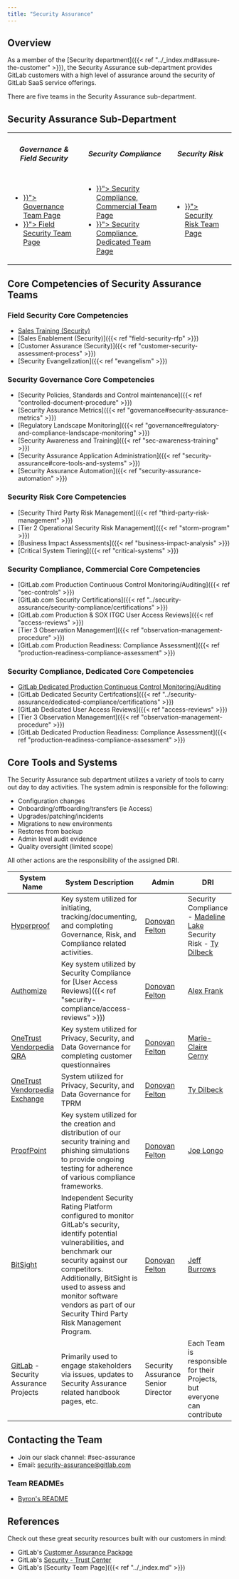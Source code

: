```yaml
---
title: "Security Assurance"
---
```


<link rel="stylesheet" type="text/css" href="/stylesheets/biztech.css" />

## Overview

As a member of the [Security department]({{< ref "../_index.md#assure-the-customer" >}}), the Security Assurance sub-department provides GitLab customers with a high level of assurance around the security of GitLab SaaS service offerings.

There are five teams in the Security Assurance sub-department.

## <i id="biz-tech-icons" class="fas fa-tasks"></i> Security Assurance Sub-Department

<table id="core-competencies">
  <tr>
    <th class="text-center">
        <i class="fas fa-hands-helping i-bt"></i>
        <h5>Governance & Field Security</h5>
    </th>
    <th class="text-center">
        <i class="fas fa-bullseye i-bt"></i>
        <h5>Security Compliance</h5>
    </th>
    <th class="text-center">
        <i class="fas fa-shield-alt i-bt"></i>
        <h5>Security Risk</h5>
    </th>
  </tr>
  <tr>
      <td>
        <ul>
            <li><a href="{{< ref "governance" >}}"> Governance Team Page </a></li>
            <li><a href="{{< ref "field-security" >}}"> Field Security Team Page </a></li>
        </ul>
      </td>
      <td>
        <ul>
            <li><a href="{{< ref "security-compliance" >}}"> Security Compliance, Commercial Team Page </a></li>
            <li><a href="{{< ref "dedicated-compliance" >}}"> Security Compliance, Dedicated Team Page </a></li>
        </ul>
      </td>
      <td>
        <ul>
            <li><a href="{{< ref "security-risk" >}}"> Security Risk Team Page </a></li>
        </ul>
      </td>
  </tr>
</table>

## <i class="fab fa-gitlab fa-fw" style="color:rgb(107,79,187); font-size:.85em" aria-hidden="true"></i> Core Competencies of Security Assurance Teams

### Field Security Core Competencies

- [Sales Training (Security)](/handbook/sales/onboarding/sqs-learning-objectives/)
- [Sales Enablement (Security)]({{< ref "field-security-rfp" >}})
- [Customer Assurance (Security)]({{< ref "customer-security-assessment-process" >}})
- [Security Evangelization]({{< ref "evangelism" >}})

### Security Governance Core Competencies

- [Security Policies, Standards and Control maintenance]({{< ref "controlled-document-procedure" >}})
- [Security Assurance Metrics]({{< ref "governance#security-assurance-metrics" >}})
- [Regulatory Landscape Monitoring]({{< ref "governance#regulatory-and-compliance-landscape-monitoring" >}})
- [Security Awareness and Training]({{< ref "sec-awareness-training" >}})
- [Security Assurance Application Administration]({{< ref "security-assurance#core-tools-and-systems" >}})
- [Security Assurance Automation]({{< ref "security-assurance-automation" >}})

### Security Risk Core Competencies

- [Security Third Party Risk Management]({{< ref "third-party-risk-management" >}})
- [Tier 2 Operational Security Risk Management]({{< ref "storm-program" >}})
- [Business Impact Assessments]({{< ref "business-impact-analysis" >}})
- [Critical System Tiering]({{< ref "critical-systems" >}})

### Security Compliance, Commercial Core Competencies

- [GitLab.com Production Continuous Control Monitoring/Auditing]({{< ref "sec-controls" >}})
- [GitLab.com Security Certifications]({{< ref "../security-assurance/security-compliance/certifications" >}})
- [GitLab.com Production & SOX ITGC User Access Reviews]({{< ref "access-reviews" >}})
- [Tier 3 Observation Management]({{< ref "observation-management-procedure" >}})
- [GitLab.com Production Readiness: Compliance Assessment]({{< ref "production-readiness-compliance-assessment" >}})

### Security Compliance, Dedicated Core Competencies

- [GitLab Dedicated Production Continuous Control Monitoring/Auditing](https://docs.gitlab.com/ee/subscriptions/gitlab_dedicated/)
- [GitLab Dedicated Security Certifcations]({{< ref "../security-assurance/dedicated-compliance/certifications" >}})
- [GitLab Dedicated User Access Reviews]({{< ref "access-reviews" >}})
- [Tier 3 Observation Management]({{< ref "observation-management-procedure" >}})
- [GitLab Dedicated Production Readiness: Compliance Assessment]({{< ref "production-readiness-compliance-assessment" >}})

## <i id="biz-tech-icons" class="far fa-newspaper"></i> Core Tools and Systems

The Security Assurance sub department utilizes a variety of tools to carry out day to day activities. The system admin is responsible for the following:

- Configuration changes
- Onboarding/offboarding/transfers (ie Access)
- Upgrades/patching/incidents
- Migrations to new environments
- Restores from backup
- Admin level audit evidence
- Quality oversight (limited scope)

All other actions are the responsibility of the assigned DRI.

| System Name | System Description | Admin | DRI |
|---------|-------------|---------------|---------|
| [Hyperproof](/handbook/business-technology/tech-stack/#hyperproof) | Key system utilized for initiating, tracking/documenting, and completing Governance, Risk, and Compliance related activities.  | [Donovan Felton](https://gitlab.com/dfelton) | Security Compliance - [Madeline Lake](https://gitlab.com/madlake)<br>Security Risk - [Ty Dilbeck](https://gitlab.com/tdilbeck) |
| [Authomize](https://www.authomize.com/) | Key system utilized by Security Compliance for [User Access Reviews]({{< ref "security-compliance/access-reviews" >}}) | [Donovan Felton](https://gitlab.com/dfelton) | [Alex Frank](https://gitlab.com/alexfrank09) |
| [OneTrust Vendorpedia QRA](/handbook/business-technology/tech-stack/#onetrust) | Key system utilized for Privacy, Security, and Data Governance for completing customer questionnaires | [Donovan Felton](https://gitlab.com/dfelton) | [Marie-Claire Cerny](https://gitlab.com/marieclairecerny) |
| [OneTrust Vendorpedia Exchange](/handbook/business-technology/tech-stack/#onetrust) | System utilized for Privacy, Security, and Data Governance for TPRM | [Donovan Felton](https://gitlab.com/dfelton) | [Ty Dilbeck](https://gitlab.com/tdilbeck) |
| [ProofPoint](/handbook/business-technology/tech-stack/#proofpoint) | Key system utilized for the creation and distribution of our security training and phishing simulations to provide ongoing testing for adherence of various compliance frameworks. | [Donovan Felton](https://gitlab.com/dfelton) | [Joe Longo](https://gitlab.com/jlongo_gitlab) |
| [BitSight](/handbook/security/security-assurance/field-security/independent_security_assurance.html) | Independent Security Rating Platform configured to monitor GitLab's security, identify potential vulnerabilities, and benchmark our security against our competitors. Additionally, BitSight is used to assess and monitor software vendors as part of our Security Third Party Risk Management Program. | [Donovan Felton](https://gitlab.com/dfelton) | [Jeff Burrows](https://gitlab.com/jburrows001) |
| [GitLab](/handbook/business-technology/tech-stack/#gitlab) - Security Assurance Projects | Primarily used to engage stakeholders via issues, updates to Security Assurance related handbook pages, etc. | Security Assurance Senior Director | Each Team is responsible for their Projects, but everyone can contribute |

## <i id="biz-tech-icons" class="fas fa-users"></i>Contacting the Team

- Join our slack channel: #sec-assurance
- Email: <security-assurance@gitlab.com>

### Team READMEs

- [Byron's README](/handbook/security/readmes/byron-boots/)

## <i class="fas fa-book" style="color:rgb(110,73,203)" aria-hidden="true"></i> References

Check out these great security resources built with our customers in mind:

- GitLab's [Customer Assurance Package](https://about.gitlab.com/security/cap/)
- GitLab's [Security - Trust Center](https://about.gitlab.com/security/)
- GitLab's [Security Team Page]({{< ref "../_index.md" >}})
